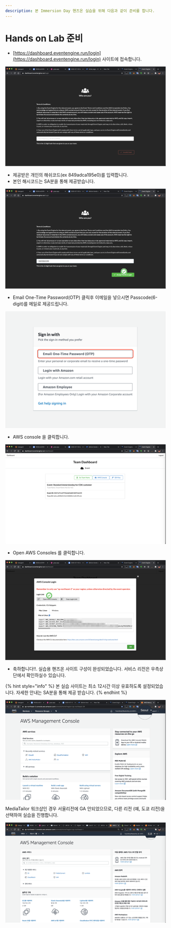 ```yaml
---
description: 본 Immersion Day 핸즈온 실습을 위해 다음과 같이 준비를 합니다.
---
```


# Hands on Lab 준비

* [https://dashboard.eventengine.run/login](https://dashboard.eventengine.run/login) 사이트에 접속합니다.

![&#xD578;&#xC988;&#xC628; &#xC2E4;&#xC2B5;&#xC6A9; &#xC0AC;&#xC774;&#xD2B8;](.gitbook/assets/image%20%2884%29.png)

* 제공받은 개인의 해쉬코드\(ex 849adca195e0\)를 입력합니다.
* 본인 해시코드는 SA분을 통해 제공받습니다.

![&#xC2E4;&#xC2B5;&#xCF54;&#xB4DC; &#xC785;&#xB825; &#xC608;&#xC2DC;](.gitbook/assets/image%20%2835%29.png)

* Email One-Time Password\(OTP\) 클릭후 이메일을 넣으시면 Passcode\(6-digit\)를 메일로 제공드립니다. 

![Sign in with](.gitbook/assets/screen-shot-2021-05-18-at-3.09.47-am.png)

* AWS console 을 클릭합니다.

![ &#xC2E4;&#xC2B5;&#xC6A9; &#xD300; &#xB300;&#xC2DC;&#xBCF4;&#xB4DC; ](.gitbook/assets/image%20%284%29.png)

* Open AWS Consoles 를 클릭합니다.

![Mac/Linux/Windows &#xBCC4;&#xB3C4; &#xCF58;&#xC194;&#xB85C;&#xADF8;&#xC778; &#xD654;&#xBA74;](.gitbook/assets/image%20%2854%29.png)

* 축하합니다!!. 실습용 핸즈온 사이트 구성이 완성되었습니다. 서비스 리전은 우측상단에서 확인하실수 있습니다.

{% hint style="info" %}
본 실습 사이트는 최소 12시간 이상 유효하도록 설정되었습니다. 자세한 안내는 SA분을 통해 제공 받습니다.
{% endhint %}

![AWS Management Console &#xBA54;&#xC778;\(Seoul Region\)](.gitbook/assets/image%20%28111%29.png)

MediaTailor 워크샵인 경우 서울리전에 GA 안되었으므로, 다른 리전 (예, 도쿄 리전)을 선택하여 실습을 진행합니다.

![AWS Management Console &#xBA54;&#xC778;\(Tokyo Region\)](.gitbook/assets/image%20%2846%29.png)

